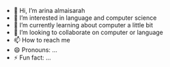 - 👋 Hi, I’m arina almaisarah
- 👀 I’m interested in language and computer science
- 🌱 I’m currently learning about computer a little bit
- 💞️ I’m looking to collaborate on computer or language
- 📫 How to reach me
- 😄 Pronouns: ...
- ⚡ Fun fact: ...

<!---
sarahanbin/sarahanbin is a ✨ special ✨ repository because its `README.md` (this file) appears on your GitHub profile.
You can click the Preview link to take a look at your changes.
--->
